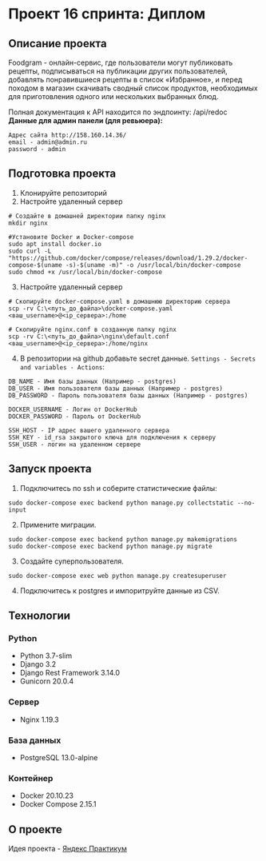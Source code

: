 # Проект 16 спринта: Диплом  
  
## Описание проекта  
  
Foodgram - онлайн-сервис, где пользователи могут публиковать рецепты, подписываться на публикации других пользователей, добавлять понравившиеся рецепты в список «Избранное», и перед походом в магазин скачивать сводный список продуктов, необходимых для приготовления одного или нескольких выбранных блюд.  

Полная документация к API находится по эндпоинту: /api/redoc  
**Данные для админ панели (для ревьюера):**
``` 
Адрес сайта http://158.160.14.36/
email - admin@admin.ru
password - admin
``` 

## Подготовка проекта  
  
1. Клонируйте репозиторий
2. Настройте удаленный сервер
``` 
# Создайте в домашней директории папку nginx
mkdir nginx

#Установите Docker и Docker-compose
sudo apt install docker.io
sudo curl -L "https://github.com/docker/compose/releases/download/1.29.2/docker-compose-$(uname -s)-$(uname -m)" -o /usr/local/bin/docker-compose
sudo chmod +x /usr/local/bin/docker-compose
```  
3. Настройте удаленный сервер
``` 
# Скопируйте docker-compose.yaml в домашнюю директорию сервера
scp -rv C:\<путь_до_файла>\docker-compose.yaml <ваш_username>@<ip_сервера>:/home

# Скопируйте nginx.conf в созданную папку nginx
scp -rv C:\<путь_до_файла>\nginx\default.conf <ваш_username>@<ip_сервера>:/home/nginx
``` 
4.  В репозитории на github добавьте secret данные.  `Settings - Secrets and variables - Actions`:
``` 
DB_NAME - Имя базы данных (Например - postgres)
DB_USER - Имя пользователя базы данных (Например - postgres)
DB_PASSWORD - Пароль пользователя базы данных (Например - postgres)

DOCKER_USERNAME - Логин от DockerHub
DOCKER_PASSWORD - Пароль от DockerHub

SSH_HOST - IP адрес вашего удаленного сервера
SSH_KEY - id_rsa закрытого ключа для подключения к серверу
SSH_USER - логин на удаленном сервере
``` 

## Запуск проекта  
1. Подключитесь по ssh и соберите статистические файлы:  
```  
sudo docker-compose exec backend python manage.py collectstatic --no-input  
```  
2. Примените миграции.  
```  
sudo docker-compose exec backend python manage.py makemigrations  
sudo docker-compose exec backend python manage.py migrate  
```  
3. Создайте суперпользователя.  
```  
sudo docker-compose exec web python manage.py createsuperuser  
```  
4. Подключитесь к postgres и импоритруйте данные из CSV.  
  
  
## Технологии  
### Python  
- Python 3.7-slim  
- Django 3.2  
- Django Rest Framework 3.14.0  
- Gunicorn 20.0.4  
  
### Сервер  
- Nginx 1.19.3  
  
### База данных  
- PostgreSQL 13.0-alpine  
  
### Контейнер  
- Docker 20.10.23 
- Docker Compose 2.15.1  
  
## О проекте  
Идея проекта - [Яндекс Практикум](https://practicum.yandex.ru/)